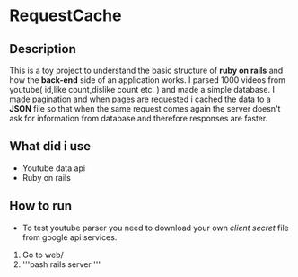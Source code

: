 # RequestCache
## Description
  This is a toy project to understand the basic structure of **ruby on rails** and how the **back-end** side of an application works. I parsed 1000 videos from youtube( id,like count,dislike count etc. ) and made a simple database. I made pagination and when pages are requested i cached the data to a **JSON** file so that when the same request comes again the server doesn't ask for information from database and therefore responses are faster.
## What did i use
* Youtube data api
* Ruby on rails
## How to run
* To test youtube parser you need to download your own *client secret* file from google api services.
1. Go to web/
2. '''bash
  rails server
'''
